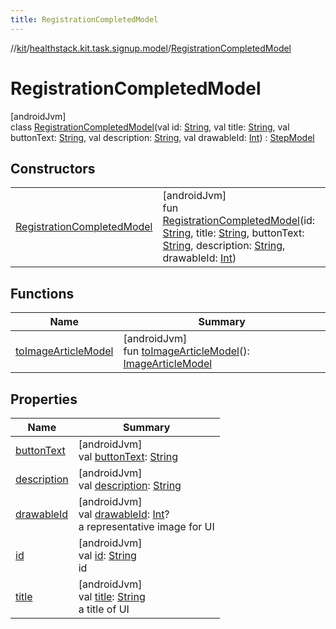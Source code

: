 ```yaml
---
title: RegistrationCompletedModel
---
```

//[kit](../../../index.html)/[healthstack.kit.task.signup.model](../index.html)/[RegistrationCompletedModel](index.html)



# RegistrationCompletedModel



[androidJvm]\
class [RegistrationCompletedModel](index.html)(val id: [String](https://kotlinlang.org/api/latest/jvm/stdlib/kotlin/-string/index.html), val title: [String](https://kotlinlang.org/api/latest/jvm/stdlib/kotlin/-string/index.html), val buttonText: [String](https://kotlinlang.org/api/latest/jvm/stdlib/kotlin/-string/index.html), val description: [String](https://kotlinlang.org/api/latest/jvm/stdlib/kotlin/-string/index.html), val drawableId: [Int](https://kotlinlang.org/api/latest/jvm/stdlib/kotlin/-int/index.html)) : [StepModel](../../healthstack.kit.task.base/-step-model/index.html)



## Constructors


| | |
|---|---|
| [RegistrationCompletedModel](-registration-completed-model.html) | [androidJvm]<br>fun [RegistrationCompletedModel](-registration-completed-model.html)(id: [String](https://kotlinlang.org/api/latest/jvm/stdlib/kotlin/-string/index.html), title: [String](https://kotlinlang.org/api/latest/jvm/stdlib/kotlin/-string/index.html), buttonText: [String](https://kotlinlang.org/api/latest/jvm/stdlib/kotlin/-string/index.html), description: [String](https://kotlinlang.org/api/latest/jvm/stdlib/kotlin/-string/index.html), drawableId: [Int](https://kotlinlang.org/api/latest/jvm/stdlib/kotlin/-int/index.html)) |


## Functions


| Name | Summary |
|---|---|
| [toImageArticleModel](to-image-article-model.html) | [androidJvm]<br>fun [toImageArticleModel](to-image-article-model.html)(): [ImageArticleModel](../../healthstack.kit.task.base/-image-article-model/index.html) |


## Properties


| Name | Summary |
|---|---|
| [buttonText](button-text.html) | [androidJvm]<br>val [buttonText](button-text.html): [String](https://kotlinlang.org/api/latest/jvm/stdlib/kotlin/-string/index.html) |
| [description](description.html) | [androidJvm]<br>val [description](description.html): [String](https://kotlinlang.org/api/latest/jvm/stdlib/kotlin/-string/index.html) |
| [drawableId](../../healthstack.kit.task.base/-step-model/drawable-id.html) | [androidJvm]<br>val [drawableId](../../healthstack.kit.task.base/-step-model/drawable-id.html): [Int](https://kotlinlang.org/api/latest/jvm/stdlib/kotlin/-int/index.html)?<br>a representative image for UI |
| [id](../../healthstack.kit.task.base/-step-model/id.html) | [androidJvm]<br>val [id](../../healthstack.kit.task.base/-step-model/id.html): [String](https://kotlinlang.org/api/latest/jvm/stdlib/kotlin/-string/index.html)<br>id |
| [title](../../healthstack.kit.task.base/-step-model/title.html) | [androidJvm]<br>val [title](../../healthstack.kit.task.base/-step-model/title.html): [String](https://kotlinlang.org/api/latest/jvm/stdlib/kotlin/-string/index.html)<br>a title of UI |

